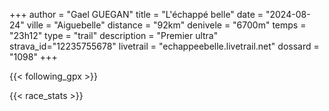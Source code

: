 +++
author = "Gael GUEGAN"
title = "L'échappé belle"
date = "2024-08-24"
ville = "Aiguebelle"
distance = "92km"
denivele = "6700m"
temps = "23h12"
type = "trail"
description = "Premier ultra"
strava_id="12235755678"
livetrail = "echappeebelle.livetrail.net"
dossard = "1098"
+++

{{< following_gpx >}}

{{< race_stats >}}